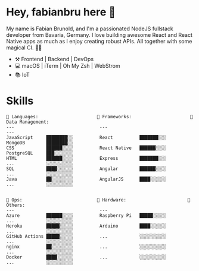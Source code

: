 # Hey, fabianbru here 👋

My name is Fabian Brunold, and I'm a passionated NodeJS fullstack
developer from Bavaria, Germany. I love building awesome React and
React Native apps as much as I enjoy creating robust APIs. All together
with some magical CI. 🦄🌈

- ⚒️ Frontend | Backend | DevOps
- 💻️ macOS | iTerm | Oh My Zsh | WebStrom
- 📚 IoT

# Skills

```text
💬 Languages:                      🔋 Frameworks:                      💾 Data Management:
---                                ---                                ---
JavaScript     ████████░░          React          ███████░░░          MongoDB        ████████░░
CSS            ██████░░░░          React Native   ██████░░░░          PostgreSQL     ███░░░░░░░
HTML           ██████░░░░          Express        ███████░░░          ...            ░░░░░░░░░░
SQL            ████░░░░░░          Angular        ██████░░░░          ...            ░░░░░░░░░░
Java           ██░░░░░░░░          AngularJS      ████░░░░░░          ...            ░░░░░░░░░░


🔧 Ops:                            🔌 Hardware:                       🎲 Others:
---                                ---
Azure          ██████░░░░          Raspberry Pi   █████░░░░░          ...            ░░░░░░░░░░
Heroku         █████░░░░░          Arduino        ████░░░░░░          ...            ░░░░░░░░░░
GitHub Actions █████░░░░░          ...            ░░░░░░░░░░          ...            ░░░░░░░░░░
nginx          ██░░░░░░░░          ...            ░░░░░░░░░░          ...            ░░░░░░░░░░
Docker         ████░░░░░░          ...            ░░░░░░░░░░          ...            ░░░░░░░░░░
```

